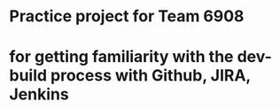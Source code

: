 # Practice project for Team 6908
# for getting familiarity with the dev-build process with Github, JIRA, Jenkins